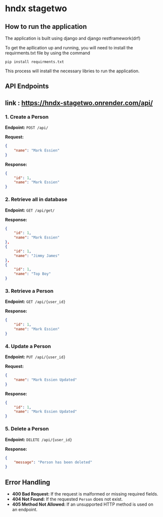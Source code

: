 # hndx stagetwo

## How to run the application 
The application is built using django and django restframework(drf)
 
 To get the apllication up and running, you will need to install the requirments.txt file by using the command

```pip install requirments.txt```

This process will install the necessary libries to run the application.


## API Endpoints

## link : https://hndx-stagetwo.onrender.com/api/

### 1. Create a Person

**Endpoint:** `POST /api/`

**Request:**
```json
{
    "name": "Mark Essien"
}
```

**Response:**
```json
{
    "id": 1,
    "name": "Mark Essien"
}
```
### 2. Retrieve all in database

**Endpoint:** `GET /api/get/`

**Response:**
```json
{
    "id": 1,
    "name": "Mark Essien"
},
{
    "id": 1,
    "name": "Jimmy James"
},
{
    "id": 1,
    "name": "Top Boy"
}
```

### 3. Retrieve a Person

**Endpoint:** `GET /api/{user_id}`

**Response:**
```json
{
    "id": 1,
    "name": "Mark Essien"
}
```

### 4. Update a Person

**Endpoint:** `PUT /api/{user_id}`

**Request:**
```json
{
    "name": "Mark Essien Updated"
}
```

**Response:**
```json
{
    "id": 1,
    "name": "Mark Essien Updated"
}
```

### 5. Delete a Person

**Endpoint:** `DELETE /api/{user_id}`

**Response:**
```json
{
    "message": "Person has been deleted"
}
```



## Error Handling

- **400 Bad Request:** If the request is malformed or missing required fields.
- **404 Not Found:** If the requested `Person` does not exist.
- **405 Method Not Allowed:** If an unsupported HTTP method is used on an endpoint.



